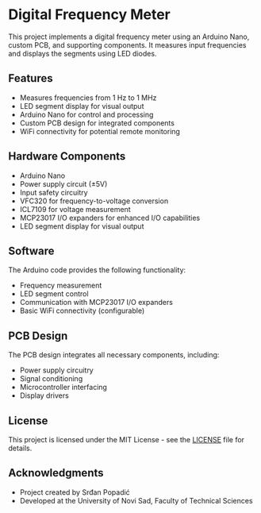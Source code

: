 # Digital Frequency Meter

This project implements a digital frequency meter using an Arduino Nano, custom PCB, and supporting components. It measures input frequencies and displays the segments using LED diodes.

## Features

- Measures frequencies from 1 Hz to 1 MHz
- LED segment display for visual output
- Arduino Nano for control and processing
- Custom PCB design for integrated components
- WiFi connectivity for potential remote monitoring

## Hardware Components

- Arduino Nano
- Power supply circuit (±5V)
- Input safety circuitry
- VFC320 for frequency-to-voltage conversion
- ICL7109 for voltage measurement
- MCP23017 I/O expanders for enhanced I/O capabilities
- LED segment display for visual output

## Software

The Arduino code provides the following functionality:
- Frequency measurement
- LED segment control
- Communication with MCP23017 I/O expanders
- Basic WiFi connectivity (configurable)



## PCB Design

The PCB design integrates all necessary components, including:
- Power supply circuitry
- Signal conditioning
- Microcontroller interfacing
- Display drivers



## License

This project is licensed under the MIT License - see the [LICENSE](LICENSE) file for details.

## Acknowledgments

- Project created by Srđan Popadić
- Developed at the University of Novi Sad, Faculty of Technical Sciences

